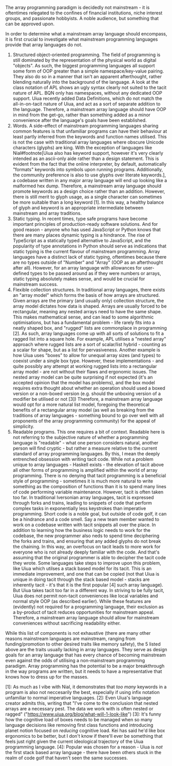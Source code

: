 The array programming paradigm is decidedly not mainstream - it is oftentimes relegated to the confines of financial institutions, niche interest groups, and passionate hobbyists. A noble audience, but something that can be approved upon.

In order to determine what a mainstream array language should encompass, it is first crucial to investigate what mainstream programming languages provide that array languages do not.

1. Structured object-oriented programming. The field of programming is still dominated by the representation of the physical world as digital "objects". As such, the biggest programming languages all support some form of OOP greater than a simple namespace/key-value pairing. They also do so in a manner that isn't an apparent afterthought, rather blending naturally into the background of the language. A look at the class notation of APL shows an ugly syntax clearly not suited to the tacit nature of APL. BQN only has namespaces, without any dedicated OOP support. Uiua recently added Data Definitions, which do not match the all-in-on-tacit nature of Uiua, and act as a sort of separate addition to the language. Therefore, a mainstream array language should have OOP in mind from the get-go, rather than something added as a minor convenience after the language's goals have been established.
2. Words. A side-effect of mainstream programming languages sharing common features is that unfamiliar programs can have their behaviour at least partly inferred from the keywords and function names utilised. This is not the case with traditional array languages where obscure Unicode characters (glyphs) are king. With the exception of languages like Nial#footnote[Uiua also has keyword support, however it's very clearly intended as an ascii-only aide rather than a design statement. This is evident from the fact that the online interpreter, by default, automatically "formats" keywords into symbols upon running programs. Additionally, the community preference is also to use glyphs over literate keywords.], a codebase written in any major array language will end up looking like a malformed hex dump. Therefore, a mainstream array language should promote keywords as a design choice rather than an addition. However, there is still merit to glyph usage, as a single character can sometimes be more suitable than a long keyword [1]. In this way, a healthy balance of glyph and keyword is an appropriate intermediate between mainstream and array traditions.
3. Static typing. In recent times, type safe programs have become important principles of production-ready software solutions. And for good reason - anyone who has used JavaScript or Python knows that there are many places dynamic typing is a hindrance. The rise of TypeScript as a statically typed alternative to JavaScript, and the popularity of type annotations in Python should serve as indications that static typing is the current flavour of mainstream programming. Array languages have a distinct lack of static typing, oftentimes because there are no types outside of "Number" and "Array" (OOP as an afterthought after all). However, for an array language with allowances for user-defined types to be passed around as if they were numbers or arrays, static typing absolutely makes sense, and would be crucial for mainstream success.
4. Flexible collection structures. In traditional array languages, there exists an "array model" which forms the basis of how arrays are structured. Given arrays are the primary (and usually only) collection structure, the array model dictates how data is shaped. Arrays are usually forced to be rectangular, meaning any nested arrays need to have the same shape. This makes mathematical sense, and can lead to some algorithmic optimisations, but has a fundamental problem - life rarely fits into a neatly shaped box, and "rugged" lists are commonplace in programming [2]. As such, array languages come up with all sorts of solutions to fit a ragged list into a square hole. For example, APL utilises a "nested array" approach where rugged lists are a sort of scalar/list hybrid - counting as a scalar for shape, but as a list for pervasiveness. Another example is how Uiua uses "boxes" to allow for unequal array sizes (and types) to coexist under a single box type. However, these implementations - and quite possibly any attempt at working rugged lists into a rectangular array model - are not without their flaws and ergonomic issues. The nested array model can be quite surprising if not expected (it's an accepted opinion that the model has problems), and the box model requires extra thought about whether an operation should used a boxed version or a non-boxed version (e.g. should the unboxing version of a modifier be utilised or not [3]) Therefore, a mainstream array language would opt for a more natural list model, foregoing the theoretical benefits of a rectangular array model (as well as breaking from the traditions of array languages - something bound to go over well with all proponents of the array programming community) for the appeal of simplicity.
5. Readable programs. This one requires a bit of context. Readable here is not referring to the subjective nature of whether a programming language is "readable" - what one person considers natural, another person will find cryptic - but rather a measure relative to the current standard of array programming languages. By this, I mean the deeply entrenched obsession with writing tacit code. While not a problem unique to array languages - Haskell exists - the elevation of tacit above all other forms of programming is amplified within the world of array programming. There is no denying that tacit programming is a beneficial style of programming - sometimes it is much more natural to write something as the composition of functions than it is to spend many lines of code performing variable maintenance. However, tacit is often taken too far. In traditional Iversonian array languages, tacit is expressed through forks and trains, leading to snippets of code that perform complex tasks in exponentially less keystrokes than imperative programming. Short code is a noble goal, but outside of code golf, it can be a hindrance and a code smell. Say a new team member wanted to work on a codebase written with tacit snippets all over the place. In addition to learning how the business logic  needs to work for the codebase, the new programmer also neds to spend time deciphering the forks and trains, and ensuring that any added glyphs do not break the chaining. In this way, an overfocus on tacit leads to more work for everyone who is not already deeply familiar with the code. And that's assuming that the original programmer is able to decipher the tacit code they wrote. Some languages take steps to improve upon this problem, like Uiua which utilses a stack based model for its tacit. This is an immediate improvement, and one that can be copied (not that Uiua is unique in doing tacit through the stack based model - stacks are inherently tacit - it's that it is the first popular [4] such array language). But Uiua takes tacit too far in a different way. In striving to be fully tacit, Uiua does not permit non-tacit conveniences like local variables and normal style OOP (as described earlier). While these features are (evidently) not required for a programming language, their exclusion as a by-product of tacit reduces opportunities for mainstream appeal. Therefore, a mainstream array language should allow for mainstream conveniences without sacrificing readability either.

While this list of components is not exhaustive (there are many other reasons mainstream languages are mainstream, ranging from funding/promotion to other desired traits like memory safety), the 5 listed above are the traits usually lacking in array languages. They serve as design goals for an array language that has every chance of becoming mainstream even against the odds of utilising a non-mainstream programming paradigm. Array programming has the potential to be a major breakthrough in the way programs are written, but it needs to have a representative that knows how to dress up for the masses.

[1]: As much as I vibe with Nial, it demonstrates that _too many_ keywords in a program is also not neccesarily the best, especially if using infix notation unfamiliar to normal imperative languages.
[2]: Even Uiua's language creator admits this, writing that "I've come to the conclusion that nested arrays are a necessary pest. The data we work with is often nested or ragged" ("https://www.uiua.org/blog/what-will-1-look-like")
[3]: It's funny how the cognitive load of boxes needs to be managed when so many language decisions like removing first class functions and introducing planet notion focused on _reducing_ cognitive load. Kei has said he'd like box ergonomics to be better, but I don't know if there'll ever be something that feels just right given the current ideological trajectory of the Uiua programming language.
[4]: Popular was chosen for a reason - Uiua is _not_ the first stack based array language - there have been others stuck in the realm of code golf that haven't seen the same successes.